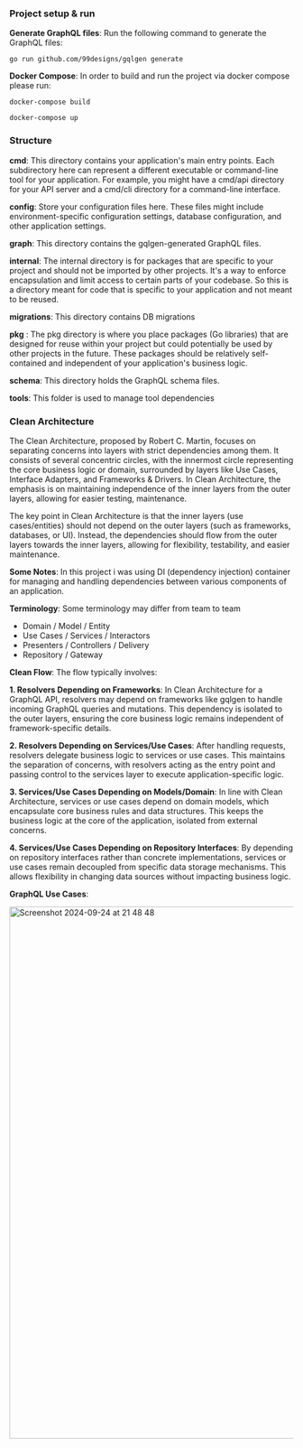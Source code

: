 ### Project setup & run 
**Generate GraphQL files**: Run the following command to generate the GraphQL files:

`go run github.com/99designs/gqlgen generate`

**Docker Compose**: In order to build and run the project via docker compose please run:

`docker-compose build` 

`docker-compose up` 

### Structure

**cmd**: This directory contains your application's main entry points. Each subdirectory here can represent a different executable or command-line tool for your application. For example, you might have a cmd/api directory for your API server and a cmd/cli directory for a command-line interface.

**config**: Store your configuration files here. These files might include environment-specific configuration settings, database configuration, and other application settings.

**graph**: This directory contains the gqlgen-generated GraphQL files.

**internal**: The internal directory is for packages that are specific to your project and should not be imported by other projects. It's a way to enforce encapsulation and limit access to certain parts of your codebase. So this is a directory meant for code that is specific to your application and not meant to be reused.

**migrations**: This directory contains DB migrations

**pkg** : The pkg directory is where you place packages (Go libraries) that are designed for reuse within your project but could potentially be used by other projects in the future. These packages should be relatively self-contained and independent of your application's business logic.

**schema**: This directory holds the GraphQL schema files.

**tools**: This folder is used to manage tool dependencies

### Clean Architecture
The Clean Architecture, proposed by Robert C. Martin, focuses on separating concerns into layers with strict dependencies among them. It consists of several concentric circles, with the innermost circle representing the core business logic or domain, surrounded by layers like Use Cases, Interface Adapters, and Frameworks & Drivers. In Clean Architecture, the emphasis is on maintaining independence of the inner layers from the outer layers, allowing for easier testing, maintenance.

The key point in Clean Architecture is that the inner layers (use cases/entities) should not depend on the outer layers (such as frameworks, databases, or UI). Instead, the dependencies should flow from the outer layers towards the inner layers, allowing for flexibility, testability, and easier maintenance.

**Some Notes**: In this project i was using DI (dependency injection) container for managing and handling dependencies between various components of an application.

**Terminology**: Some terminology may differ from team to team

- Domain / Model / Entity
- Use Cases / Services / Interactors
- Presenters / Controllers / Delivery
- Repository / Gateway

**Clean Flow**: The flow typically involves:

**1. Resolvers Depending on Frameworks**: In Clean Architecture for a GraphQL API, resolvers may depend on frameworks like gqlgen to handle incoming GraphQL queries and mutations. This dependency is isolated to the outer layers, ensuring the core business logic remains independent of framework-specific details.

**2. Resolvers Depending on Services/Use Cases**: After handling requests, resolvers delegate business logic to services or use cases. This maintains the separation of concerns, with resolvers acting as the entry point and passing control to the services layer to execute application-specific logic.

**3. Services/Use Cases Depending on Models/Domain**: In line with Clean Architecture, services or use cases depend on domain models, which encapsulate core business rules and data structures. This keeps the business logic at the core of the application, isolated from external concerns.

**4. Services/Use Cases Depending on Repository Interfaces**: By depending on repository interfaces rather than concrete implementations, services or use cases remain decoupled from specific data storage mechanisms. This allows flexibility in changing data sources without impacting business logic.

**GraphQL Use Cases**:

<img width="943" alt="Screenshot 2024-09-24 at 21 48 48" src="https://github.com/user-attachments/assets/3d711991-12d3-4c7f-bb00-fcc3fce123d8">


